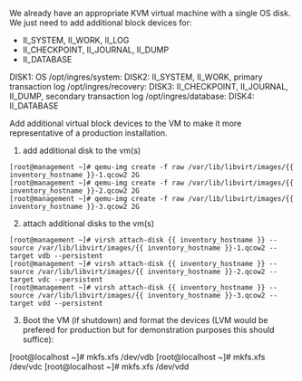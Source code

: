 We already have an appropriate KVM virtual machine with a single OS disk. We just need to add additional block devices for:

- II_SYSTEM, II_WORK, II_LOG
- II_CHECKPOINT, II_JOURNAL, II_DUMP
- II_DATABASE

DISK1: OS
/opt/ingres/system:   DISK2: II_SYSTEM, II_WORK, primary transaction log
/opt/ingres/recovery: DISK3: II_CHECKPOINT, II_JOURNAL, II_DUMP, secondary transaction log
/opt/ingres/database: DISK4: II_DATABASE

Add additional virtual block devices to the VM to make it more representative of a production installation.

1. add additional disk to the vm(s)
```
[root@management ~]# qemu-img create -f raw /var/lib/libvirt/images/{{ inventory_hostname }}-1.qcow2 2G
[root@management ~]# qemu-img create -f raw /var/lib/libvirt/images/{{ inventory_hostname }}-2.qcow2 2G
[root@management ~]# qemu-img create -f raw /var/lib/libvirt/images/{{ inventory_hostname }}-3.qcow2 2G
```

2. attach additional disks to the vm(s)
```
[root@management ~]# virsh attach-disk {{ inventory_hostname }} --source /var/lib/libvirt/images/{{ inventory_hostname }}-1.qcow2 --target vdb --persistent
[root@management ~]# virsh attach-disk {{ inventory_hostname }} --source /var/lib/libvirt/images/{{ inventory_hostname }}-2.qcow2 --target vdc --persistent
[root@management ~]# virsh attach-disk {{ inventory_hostname }} --source /var/lib/libvirt/images/{{ inventory_hostname }}-3.qcow2 --target vdd --persistent
```

3. Boot the VM (if shutdown) and format the devices (LVM would be prefered for production but for demonstration purposes this should suffice):

[root@localhost ~]# mkfs.xfs /dev/vdb
[root@localhost ~]# mkfs.xfs /dev/vdc
[root@localhost ~]# mkfs.xfs /dev/vdd

